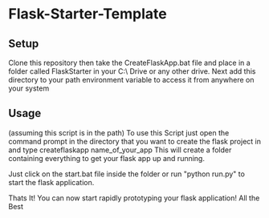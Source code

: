 # Flask-Starter-Template

## Setup

Clone this repository then take the CreateFlaskApp.bat file and place in a folder called FlaskStarter in your C:\ Drive or any other drive.
Next add this directory to your path environment variable to access it from anywhere on your system

## Usage
(assuming this script is in the path)
To use this Script just open the command prompt in the directory that you want to create the flask project in and type createflaskapp name_of_your_app
This will create a folder containing everything to get your flask app up and running.

Just click on the start.bat file inside the folder or run "python run.py" to start the flask application.

Thats It! You can now start rapidly prototyping your flask application!
All the Best

